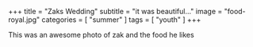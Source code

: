 +++
title = "Zaks Wedding"
subtitle = "it was beautiful..."
image = "food-royal.jpg"
categories = [ "summer" ]
tags = [ "youth" ]
+++

This was an awesome photo of zak and the food he likes